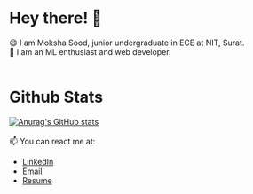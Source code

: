 # Hey there! 👋

<!--
**Mokshasood/Mokshasood** is a ✨ _special_ ✨ repository because its `README.md` (this file) appears on your GitHub profile.

Here are some ideas to get you started:

- 🔭 I’m currently working on ...
- 🌱 I’m currently learning ...
- 👯 I’m looking to collaborate on ...
- 🤔 I’m looking for help with ...
- 💬 Ask me about ...
- 📫 How to reach me: ...
- 😄 Pronouns: ...
- ⚡ Fun fact: ...
-->
😄 I am Moksha Sood, junior undergraduate in ECE at NIT, Surat.
<br>
🔭 I am an ML enthusiast and web developer.
<br><br>
# Github Stats 
[![Anurag's GitHub stats](https://github-readme-stats.vercel.app/api?username=Mokshasood)](https://github.com/anuraghazra/github-readme-stats)
<br><br>
📫 You can react me at:
<ul> 
  <li><a href="https://www.linkedin.com/in/moksha-sood-91885b18a/"> LinkedIn </a> </li>
  <li><a href="mailto:mokshasood06@gmail.com"> Email </a></li>
  <li><a href="https://drive.google.com/file/d/13lXXEDZLN2A2c_rI8Caa_FOoWsOZXyUn/view?usp=sharing"> Resume </a> </li>
</ul>
